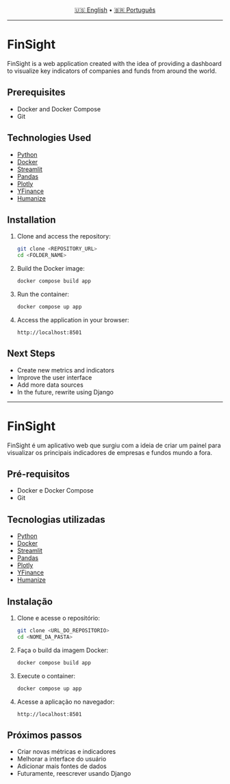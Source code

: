 <p align="center">
   <a href="#english">🇺🇸 English</a> • <a href="#portuguese">🇧🇷 Português</a>
</p>

---

<a id="english"></a>
# FinSight

FinSight is a web application created with the idea of providing a dashboard to visualize key indicators of companies and funds from around the world.

## Prerequisites
- Docker and Docker Compose
- Git

## Technologies Used
- [Python](https://python.org)
- [Docker](https://www.docker.com)
- [Streamlit](https://streamlit.io/)
- [Pandas](https://pandas.pydata.org)
- [Plotly](https://plotly.com/python/)
- [YFinance](https://pypi.org/project/yfinance/)
- [Humanize](https://pypi.org/project/humanize/)

## Installation

1. Clone and access the repository:
    ```bash
    git clone <REPOSITORY_URL>
    cd <FOLDER_NAME>
    ```
2. Build the Docker image:
    ```bash
    docker compose build app
    ```

3. Run the container:
    ```bash
    docker compose up app
    ```

4. Access the application in your browser:
    ```
    http://localhost:8501
    ```

## Next Steps
- Create new metrics and indicators
- Improve the user interface
- Add more data sources
- In the future, rewrite using Django

---

<a id="portuguese"></a>
# FinSight

FinSight é um aplicativo web que surgiu com a ideia de criar um painel para visualizar os principais indicadores de empresas e fundos mundo a fora.

## Pré-requisitos
- Docker e Docker Compose
- Git

## Tecnologias utilizadas
- [Python](https://python.org)
- [Docker](https://www.docker.com)
- [Streamlit](https://streamlit.io/)
- [Pandas](https://pandas.pydata.org)
- [Plotly](https://plotly.com/python/)
- [YFinance](https://pypi.org/project/yfinance/)
- [Humanize](https://pypi.org/project/humanize/)


## Instalação

1. Clone e acesse o repositório:
    ```bash
    git clone <URL_DO_REPOSITORIO>
    cd <NOME_DA_PASTA>
    ```
2. Faça o build da imagem Docker:
    ```bash
    docker compose build app
    ```

3. Execute o container:
    ```bash
    docker compose up app
    ```

4. Acesse a aplicação no navegador:
    ```
    http://localhost:8501
    ```

## Próximos passos
- Criar novas métricas e indicadores
- Melhorar a interface do usuário
- Adicionar mais fontes de dados
- Futuramente, reescrever usando Django
